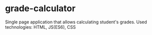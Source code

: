 # grade-calculator
Single page application that allows calculating student's grades. Used technologies: HTML, JS(ES6), CSS
